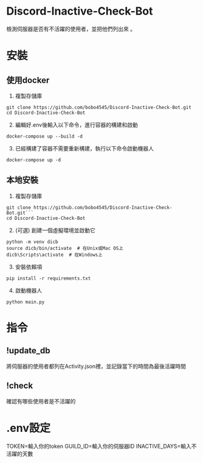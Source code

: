 # Discord-Inactive-Check-Bot
檢測伺服器是否有不活躍的使用者，並把他們列出來 。  

# 安裝

## 使用docker
  1. 複製存儲庫
  ```
  git clone https://github.com/bobo4545/Discord-Inactive-Check-Bot.git
  cd Discord-Inactive-Check-Bot
  ```
  2. 編輯好.env後輸入以下命令，進行容器的構建和啟動
  ```
  docker-compose up --build -d
  ```
  3. 已經構建了容器不需要重新構建，執行以下命令啟動機器人
  ```
  docker-compose up -d
  ```

## 本地安裝
  1. 複製存儲庫
  ```
  git clone https://github.com/bobo4545/Discord-Inactive-Check-Bot.git```
  cd Discord-Inactive-Check-Bot
  ```
  2. (可選) 創建一個虛擬環境並啟動它
  ```
  python -m venv dicb
  source dicb/bin/activate  # 在Unix或Mac OS上
  dicb\Scripts\activate  # 在Windows上
  ```
  3. 安裝依賴項
  ```
  pip install -r requirements.txt
  ```
  4. 啟動機器人
  ```
  python main.py
  ```
# 指令

## !update_db

將伺服器的使用者都列在Activity.json裡，並記錄當下的時間為最後活躍時間

## !check

確認有哪些使用者是不活躍的

# .env設定

TOKEN=輸入你的token
GUILD_ID=輸入你的伺服器ID
INACTIVE_DAYS=輸入不活躍的天數
